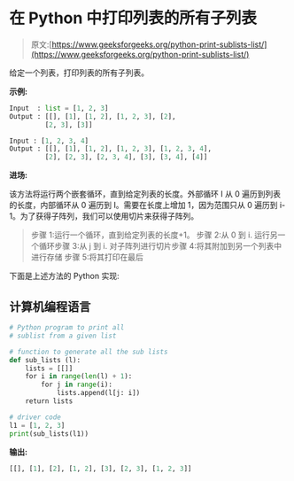 # 在 Python 中打印列表的所有子列表

> 原文:[https://www.geeksforgeeks.org/python-print-sublists-list/](https://www.geeksforgeeks.org/python-print-sublists-list/)

给定一个列表，打印列表的所有子列表。

**示例:**

```py
Input  : list = [1, 2, 3] 
Output : [[], [1], [1, 2], [1, 2, 3], [2], 
         [2, 3], [3]]

Input : [1, 2, 3, 4] 
Output : [[], [1], [1, 2], [1, 2, 3], [1, 2, 3, 4], 
         [2], [2, 3], [2, 3, 4], [3], [3, 4], [4]]
```

**进场:**

该方法将运行两个嵌套循环，直到给定列表的长度。外部循环 I 从 0 遍历到列表的长度，内部循环从 0 遍历到 I。需要在长度上增加 1，因为范围只从 0 遍历到 i-1。为了获得子阵列，我们可以使用切片来获得子阵列。

> 步骤 1:运行一个循环，直到给定列表的长度+1。
> 步骤 2:从 0 到 i.
> 运行另一个循环步骤 3:从 j 到 i.
> 对子阵列进行切片步骤 4:将其附加到另一个列表中进行存储
> 步骤 5:将其打印在最后

下面是上述方法的 Python 实现:

## 计算机编程语言

```py
# Python program to print all
# sublist from a given list

# function to generate all the sub lists
def sub_lists (l):
    lists = [[]]
    for i in range(len(l) + 1):
        for j in range(i):
            lists.append(l[j: i])
    return lists

# driver code
l1 = [1, 2, 3]
print(sub_lists(l1))
```

**输出:**

```py
[[], [1], [2], [1, 2], [3], [2, 3], [1, 2, 3]]
```